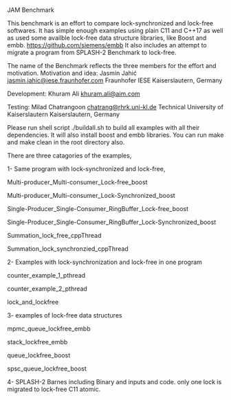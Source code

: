 
JAM Benchmark

This benchmark is an effort to compare lock-synchronized and lock-free softwares. It has simple enough examples using plain C11 and C++17 as well as used some availble lock-free data structure libraries, like Boost and embb. https://github.com/siemens/embb
It also includes an attempt to migrate a program from SPLASH-2 Benchmark to lock-free. 

The name of the Benchmark reflects the three members for the effort and motivation. 
Motivation and idea: 
Jasmin Jahić
jasmin.jahic@iese.fraunhofer.com
Fraunhofer IESE
Kaiserslautern, Germany

Development: 
Khuram Ali
khuram.ali@aim.com

Testing:
Milad Chatrangoon
chatrang@rhrk.uni-kl.de
Technical University of Kaiserslautern
Kaiserslautern, Germany


Please run shell script ./buildall.sh to build all examples with all their dependencies. 
It will also install boost and embb libraries. 
You can run make and make clean in the root directory also.

There are three catagories of the examples, 

1- Same program with lock-synchronized and lock-free,


Multi-producer_Multi-consumer_Lock-free_boost

Multi-producer_Multi-consumer_Lock-Synchronized_boost

Single-Producer_Single-Consumer_RingBuffer_Lock-free_boost

Single-Producer_Single-Consumer_RingBuffer_Lock-Synchronized_boost

Summation_lock_free_cppThread

Summation_lock_synchronzied_cppThread



2- Examples with lock-synchronization and lock-free in one program

counter_example_1_pthread

counter_example_2_pthread

lock_and_lockfree



3- examples of lock-free data structures

mpmc_queue_lockfree_embb

stack_lockfree_embb

queue_lockfree_boost

spsc_queue_lockfree_boost

4- SPLASH-2 Barnes
  including Binary and inputs and code. only one lock is migrated to lock-free C11 atomic. 
